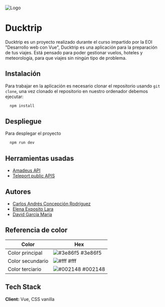 
![Logo](https://github.com/davidgm26/ducktrip-app/blob/main/src/assets/images/logo.png)


# Ducktrip  


Ducktrip es un proyecto realizado durante el curso impartido por la EOI "Desarrollo web con Vue", Ducktrip es una aplicación para la preparación de tus viajes. Está pensado para poder gestionar vuelos, hoteles y meteorología, para que viajes sin ningún tipo de problema.


## Instalación

Para trabajar en la aplicación es necesario clonar el repositorio usando  `git clone`, una vez clonado el repositorio en nuestro ordenador debemos ejecutar:

```bash
  npm install
```
    
## Despliegue

Para desplegar el proyecto 

```bash
  npm run dev
```


## Herramientas usadas

 - [Amadeus API](https://developers.amadeus.com/)
 - [Teleport public APIS](https://developers.teleport.org/api/getting_started/)



## Autores

- [Carlos Andrés Concepción Rodríguez](https://github.com/Conce131)
- [Elena Exposito Lara ](https://github.com/ElenaExposito)
- [David García María](https://github.com/davidgm26/)

## Referencia de color

| Color             | Hex                                                                |
| ----------------- | ------------------------------------------------------------------ |
| Color principal | ![#3e86f5](https://via.placeholder.com/10/3e86f5?text=+) #3e86f5 |
| Color secundario | ![#fff](https://via.placeholder.com/10/fff?text=+) #fff       |
| Color terciario | ![#002148](https://via.placeholder.com/10/002148?text=+) #002148 |


## Tech Stack

**Client:** Vue, CSS vanilla


